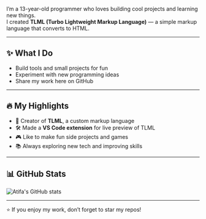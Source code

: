 I’m a 13-year-old programmer who loves building cool projects and learning new things.  
I created **TLML (Turbo Lightweight Markup Language)** — a simple markup language that converts to HTML.  

---

## ✨ What I Do
- Build tools and small projects for fun  
- Experiment with new programming ideas  
- Share my work here on GitHub  

---

## 🔥 My Highlights
- 🌟 Creator of **TLML**, a custom markup language  
- 🛠️ Made a **VS Code extension** for live preview of TLML  
- 🎮 Like to make fun side projects and games  
- 📚 Always exploring new tech and improving skills  

---

## 📊 GitHub Stats
![Atifa's GitHub stats](https://github-readme-stats.vercel.app/api?username=turboatifa&show_icons=true&theme=radical)  

---

⭐ If you enjoy my work, don’t forget to star my repos!  
